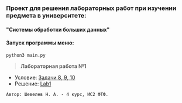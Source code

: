 ### Проект для решения лабораторных работ при изучении предмета в университете:
#### "Системы обработки больших данных"

#### Запуск программы меню:
```
python3 main.py
```


>**Лабораторная работа №1** 
* Условие: [Задачи 8, 9, 10](https://github.com/fitifit/pythonintask/blob/master/chapter_040.md)
* Решение: [Lab1](https://github.com/OneZee23/Big-Data-processing-systems/tree/master/lab1)

`Автор: Шевелев Н. А. - 4 курс, ИС2 ФТФ.`
